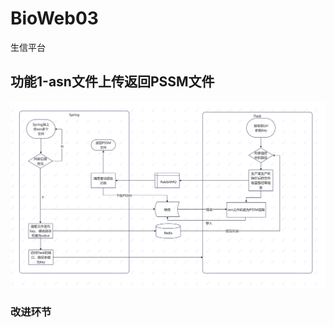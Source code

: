 # BioWeb03
生信平台
## 功能1-asn文件上传返回PSSM文件

![img](https://github.com/LoveADMilk/BioWeb03/blob/master/summary/image/asn%E6%96%87%E4%BB%B6%E8%BD%AC%E6%8D%A2%E4%B8%BAPSSM.PNG?raw=true "img1")


### 改进环节
